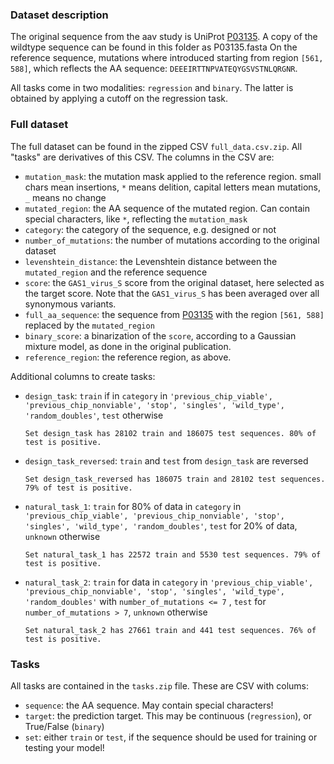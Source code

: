 ### Dataset description

The original sequence from the aav study is UniProt [P03135](https://www.uniprot.org/uniprot/P03135). A copy of the wildtype sequence can be found in this folder as P03135.fasta
On the reference sequence, mutations where introduced starting from region `[561, 588]`, which reflects the AA sequence: `DEEEIRTTNPVATEQYGSVSTNLQRGNR`.

All tasks come in two modalities: `regression` and `binary`. The latter is obtained by applying a cutoff on the regression task.


### Full dataset

The full dataset can be found in the zipped CSV `full_data.csv.zip`. All "tasks" are derivatives of this CSV. The columns in the CSV are:

- `mutation_mask`: the mutation mask applied to the reference region. small chars mean insertions, `*` means delition, capital letters mean mutations, `_` means no change
- `mutated_region`: the AA sequence of the mutated region. Can contain special characters, like `*`, reflecting the `mutation_mask`
- `category`: the category of the sequence, e.g. designed or not
- `number_of_mutations`: the number of mutations according to the original dataset
- `levenshtein_distance`: the Levenshtein distance between the `mutated_region` and the reference sequence
- `score`: the `GAS1_virus_S` score from the original dataset, here selected as the target score. Note that the `GAS1_virus_S` has been averaged over all synonymous variants.
- `full_aa_sequence`: the sequence from [P03135](https://www.uniprot.org/uniprot/P03135) with the region `[561, 588]` replaced by the `mutated_region`
- `binary_score`: a binarization of the `score`, according to a Gaussian mixture model, as done in the original publication.
- `reference_region`: the reference region, as above.

Additional columns to create tasks:
- `design_task`: `train` if in `category` in `'previous_chip_viable', 'previous_chip_nonviable', 'stop', 'singles', 'wild_type', 'random_doubles'`, `test` otherwise
  ```
  Set design_task has 28102 train and 186075 test sequences. 80% of test is positive.
  ```
- `design_task_reversed`: `train` and `test` from `design_task` are reversed
  ```
  Set design_task_reversed has 186075 train and 28102 test sequences. 79% of test is positive.
  ```
- `natural_task_1`: `train` for 80% of data in `category` in `'previous_chip_viable', 'previous_chip_nonviable', 'stop', 'singles', 'wild_type', 'random_doubles'`, `test` for 20% of data, `unknown` otherwise
  ```
  Set natural_task_1 has 22572 train and 5530 test sequences. 79% of test is positive.
  ```
- `natural_task_2`: `train` for data in `category` in `'previous_chip_viable', 'previous_chip_nonviable', 'stop', 'singles', 'wild_type', 'random_doubles'` with `number_of_mutations <= 7` , `test` for `number_of_mutations > 7`, `unknown` otherwise
  ```
  Set natural_task_2 has 27661 train and 441 test sequences. 76% of test is positive.
  ```

### Tasks

All tasks are contained in the `tasks.zip` file. These are CSV with colums:

- `sequence`: the AA sequence. May contain special characters!
- `target`: the prediction target. This may be continuous (`regression`), or True/False (`binary`)
- `set`: either `train` or `test`, if the sequence should be used for training or testing your model!